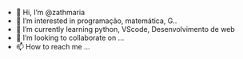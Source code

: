 - 👋 Hi, I’m @zathmaria 
- 👀 I’m interested in programação, matemática, G..
- 🌱 I’m currently learning python, VScode, Desenvolvimento de web
- 💞️ I’m looking to collaborate on ...
- 📫 How to reach me ...

<!---
zathmaria/zathmaria is a ✨ special ✨ repository because its `README.md` (this file) appears on your GitHub profile.
You can click the Preview link to take a look at your changes.
--->
